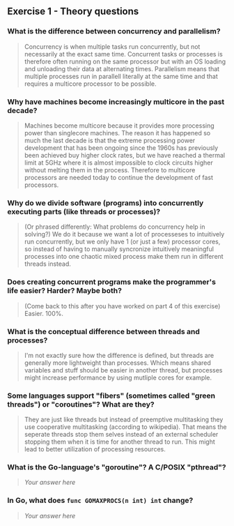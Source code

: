 Exercise 1 - Theory questions
-----------------------------
 
 ### What is the difference between concurrency and parallelism?
 > Concurrency is when multiple tasks run concurrently, but not necessarily at the exact same time. Concurrent tasks or processes is therefore often running on the same processor but with an OS loading and unloading their data at alternating times. Parallelism means that multiple processes run in parallell literally at the same time and that requires a multicore processor to be possible.
 
 ### Why have machines become increasingly multicore in the past decade?
 > Machines become multicore because it provides more processing power than singlecore machines. The reason it has happened so much the last decade is that the extreme processing power development that has been ongoing since the 1960s has previously been achieved buy higher clock rates, but we have reached a thermal limit at 5GHz where it is almost impossible to clock circuits higher without melting them in the process. Therefore to multicore processors are needed today to continue the development of fast processors.
 
 ### Why do we divide software (programs) into concurrently executing parts (like threads or processes)?
 > (Or phrased differently: What problems do concurrency help in solving?)
 We do it because we want a lot of processeses to intuitively run concurrently, but we only have 1 (or just a few) processor cores, so instead of having to manually syncronize intuitively meaningful processes into one chaotic mixed process make them run in different threads instead.
 
 ### Does creating concurrent programs make the programmer's life easier? Harder? Maybe both?
 > (Come back to this after you have worked on part 4 of this exercise)
 Easier. 100%.
 
 ### What is the conceptual difference between threads and processes?
 > I'm not exactly sure how the difference is defined, but threads are generally more lightweight than processes. Which means shared variables and stuff should be easier in another thread, but processes might increase performance by using mutliple cores for example.
 
 ### Some languages support "fibers" (sometimes called "green threads") or "coroutines"? What are they?
 > They are just like threads but instead of preemptive multitasking they use cooperative multitasking (according to wikipedia). That means the seperate threads stop them selves instead of an external scheduler stopping them when it is time for another thread to run. This might lead to better utilization of processing resources.
 
 ### What is the Go-language's "goroutine"? A C/POSIX "pthread"?
 > *Your answer here*
 
 ### In Go, what does `func GOMAXPROCS(n int) int` change? 
 > *Your answer here*



 
 
 
 
